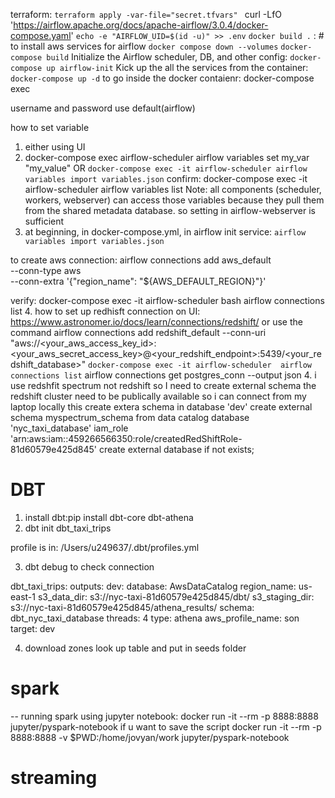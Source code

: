 terraform: `terraform apply -var-file="secret.tfvars" `
curl -LfO 'https://airflow.apache.org/docs/apache-airflow/3.0.4/docker-compose.yaml'
`echo -e "AIRFLOW_UID=$(id -u)" >> .env`
`docker build .` : # to install aws services for airflow
`docker compose down --volumes`
`docker-compose build` 
Initialize the Airflow scheduler, DB, and other config: `docker-compose up airflow-init`
Kick up the all the services from the container: `docker-compose up -d`
to go inside the docker contaienr: docker-compose exec 

username and password use default(airflow)

how to set variable
1. either using UI
2. docker-compose exec airflow-scheduler airflow variables set my_var "my_value"
OR `docker-compose exec -it airflow-scheduler airflow variables import variables.json`
confirm:  docker-compose exec -it airflow-scheduler airflow variables list
Note: all components (scheduler, workers, webserver) can access those variables because they pull them from the shared metadata database. so
setting in airflow-webserver is sufficient
3. at beginning, in docker-compose.yml, in airflow init service:     `airflow variables import variables.json `

to create aws connection: airflow connections add aws_default \
          --conn-type aws \
          --conn-extra '{"region_name": "${AWS_DEFAULT_REGION}"}'

verify: docker-compose exec -it airflow-scheduler bash airflow connections list
4. how to set up redhisft connection on UI: https://www.astronomer.io/docs/learn/connections/redshift/
or use the command
airflow connections add redshift_default --conn-uri "aws://<your_aws_access_key_id>:<your_aws_secret_access_key>@<your_redshift_endpoint>:5439/<your_redshift_database>"
`docker-compose exec -it airflow-scheduler  airflow connections list`
airflow connections get postgres_conn --output json
4. i use redshfit spectrum not redshift so I need to create external schema
the redshift cluster need to be publically available so i can connect from my laptop locally
this create extera schema in database 'dev'
create external schema myspectrum_schema 
from data catalog 
database 'nyc_taxi_database' 
iam_role 'arn:aws:iam::459266566350:role/createdRedShiftRole-81d60579e425d845'
create external database if not exists;

# DBT
1. install dbt:pip install dbt-core dbt-athena
2. dbt init dbt_taxi_trips

profile is in:
/Users/u249637/.dbt/profiles.yml

3. dbt debug to check connection

dbt_taxi_trips:
  outputs:
    dev:
      database: AwsDataCatalog
      region_name: us-east-1
      s3_data_dir: s3://nyc-taxi-81d60579e425d845/dbt/
      s3_staging_dir: s3://nyc-taxi-81d60579e425d845/athena_results/
      schema: dbt_nyc_taxi_database
      threads: 4
      type: athena
      aws_profile_name: son
  target: dev

4. download zones look up table and put in seeds folder

# spark
-- running spark using jupyter notebook:
    docker run -it --rm -p 8888:8888 jupyter/pyspark-notebook
if u want to save the script
    docker run -it --rm -p 8888:8888 -v $PWD:/home/jovyan/work jupyter/pyspark-notebook

# streaming
